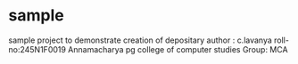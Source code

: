 # sample
sample project to demonstrate  creation of depositary
author : c.lavanya 
roll-no:245N1F0019
Annamacharya pg college of computer studies
Group: MCA

